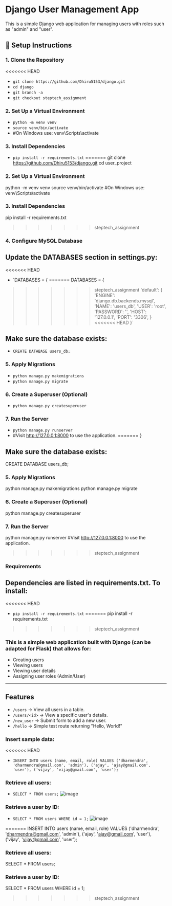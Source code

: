 # Django User Management App

This is a simple Django web application for managing users with roles such as "admin" and "user".

## 🔧 Setup Instructions

### 1. Clone the Repository

<<<<<<< HEAD
- `git clone https://github.com/Dhiru5153/django.git`
- `cd django`
- `git branch -a`
- `git checkout steptech_assignment`

### 2. Set Up a Virtual Environment
- `python -m venv venv`
- `source venv/bin/activate `
- #On Windows use: venv\Scripts\activate

### 3. Install Dependencies
- `pip install -r requirements.txt`
=======
git clone https://github.com/Dhiru5153/django.git
cd user_project

### 2. Set Up a Virtual Environment
python -m venv venv
source venv/bin/activate 
#On Windows use: venv\Scripts\activate

### 3. Install Dependencies
pip install -r requirements.txt
>>>>>>> steptech_assignment

###  4. Configure MySQL Database

## Update the DATABASES section in settings.py:
<<<<<<< HEAD
- `DATABASES = {
=======
DATABASES = {
>>>>>>> steptech_assignment
    'default': {
        'ENGINE': 'django.db.backends.mysql',
        'NAME': 'users_db',
        'USER': 'root',
        'PASSWORD': '',
        'HOST': '127.0.0.1',
        'PORT': '3306',
    }
<<<<<<< HEAD
}`

##  Make sure the database exists:
- `CREATE DATABASE users_db;`

###  5. Apply Migrations

- `python manage.py makemigrations`
- `python manage.py migrate`

###  6. Create a Superuser (Optional)

- `python manage.py createsuperuser`

###  7. Run the Server

- `python manage.py runserver`
- #Visit http://127.0.0.1:8000 to use the application.
=======
}

##  Make sure the database exists:
CREATE DATABASE users_db;

###  5. Apply Migrations

python manage.py makemigrations
python manage.py migrate

###  6. Create a Superuser (Optional)

python manage.py createsuperuser

###  7. Run the Server

python manage.py runserver
#Visit http://127.0.0.1:8000 to use the application.
>>>>>>> steptech_assignment

###  Requirements

## Dependencies are listed in requirements.txt. To install:
<<<<<<< HEAD
- `pip install -r requirements.txt`
=======
pip install -r requirements.txt
>>>>>>> steptech_assignment

### This is a simple web application built with **Django** (can be adapted for Flask) that allows for:

- Creating users
- Viewing users
- Viewing user details
- Assigning user roles (Admin/User)

---

## Features

- `/users` → View all users in a table.
- `/users/<id>` → View a specific user's details.
- `/new_user` → Submit form to add a new user.
- `/hello` → Simple test route returning "Hello, World!"

### Insert sample data:
<<<<<<< HEAD
- `INSERT INTO users (name, email, role) VALUES
('dharmendra', 'dharmendra@gmail.com', 'admin'),
('ajay', 'ajay@gmail.com', 'user'),
('vijay', 'vijay@gmail.com', 'user');`


### Retrieve all users:
- `SELECT * FROM users;`
![image](https://github.com/user-attachments/assets/884e8d90-9f46-42f4-b061-d918d2ee0500)


### Retrieve a user by ID:
- `SELECT * FROM users WHERE id = 1;`
![image](https://github.com/user-attachments/assets/ad201451-8107-4fc2-a876-a4357e9d7585)


=======
INSERT INTO users (name, email, role) VALUES
('dharmendra', 'dharmendra@gmail.com', 'admin'),
('ajay', 'ajay@gmail.com', 'user'),
('vijay', 'vijay@gmail.com', 'user');


### Retrieve all users:
SELECT * FROM users;


### Retrieve a user by ID:
SELECT * FROM users WHERE id = 1;
>>>>>>> steptech_assignment

